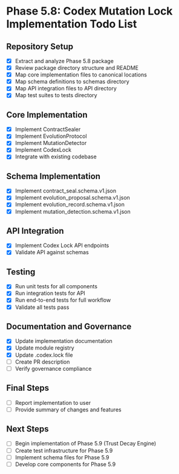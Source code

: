 # Phase 5.8: Codex Mutation Lock Implementation Todo List

## Repository Setup
- [x] Extract and analyze Phase 5.8 package
- [x] Review package directory structure and README
- [x] Map core implementation files to canonical locations
- [x] Map schema definitions to schemas directory
- [x] Map API integration files to API directory
- [x] Map test suites to tests directory

## Core Implementation
- [x] Implement ContractSealer
- [x] Implement EvolutionProtocol
- [x] Implement MutationDetector
- [x] Implement CodexLock
- [x] Integrate with existing codebase

## Schema Implementation
- [x] Implement contract_seal.schema.v1.json
- [x] Implement evolution_proposal.schema.v1.json
- [x] Implement evolution_record.schema.v1.json
- [x] Implement mutation_detection.schema.v1.json

## API Integration
- [x] Implement Codex Lock API endpoints
- [x] Validate API against schemas

## Testing
- [x] Run unit tests for all components
- [x] Run integration tests for API
- [x] Run end-to-end tests for full workflow
- [x] Validate all tests pass

## Documentation and Governance
- [x] Update implementation documentation
- [x] Update module registry
- [x] Update .codex.lock file
- [ ] Create PR description
- [ ] Verify governance compliance

## Final Steps
- [ ] Report implementation to user
- [ ] Provide summary of changes and features

## Next Steps
- [ ] Begin implementation of Phase 5.9 (Trust Decay Engine)
- [ ] Create test infrastructure for Phase 5.9
- [ ] Implement schema files for Phase 5.9
- [ ] Develop core components for Phase 5.9
